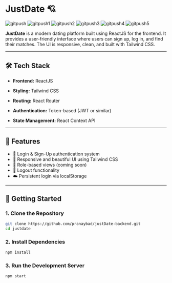 # JustDate 💘


![gitpush](https://github.com/user-attachments/assets/75ea3e7f-7b09-4824-9d1c-c1e158f02114)
![gitpush1](https://github.com/user-attachments/assets/43f5d401-a6ae-42a1-aa46-02cd896cc2da)
![gitpush2](https://github.com/user-attachments/assets/e6b68aae-b438-41a2-a650-5dffc2b99894)
![gitpush3](https://github.com/user-attachments/assets/ecec4358-291b-4aa3-8201-c106281d592d)
![gitpush4](https://github.com/user-attachments/assets/3b825431-7892-47f2-ae1c-00d2d84e45d8)
![gitpush5](https://github.com/user-attachments/assets/dbf7d93d-e524-4eff-aeed-07bc7fcd3025)

**JustDate** is a modern dating platform built using ReactJS for the frontend. It provides a user-friendly interface where users can sign up, log in, and find their matches. The UI is responsive, clean, and built with Tailwind CSS.

---

## 🛠️ Tech Stack

- **Frontend:** ReactJS


- **Styling:** Tailwind CSS
- **Routing:** React Router
- **Authentication:** Token-based (JWT or similar)
- **State Management:** React Context API

---

## 📸 Features

- 🔐 Login & Sign-Up authentication system
- 📱 Responsive and beautiful UI using Tailwind CSS
- 👥 Role-based views (coming soon)
- 🔄 Logout functionality
- ☁️ Persistent login via localStorage

---

## 🚀 Getting Started

### 1. Clone the Repository

```bash
git clone https://github.com/pranaybad/justDate-backend.git
cd justdate
```

### 2. Install Dependencies

```bash
npm install
```
### 3. Run the Development Server

```bash
npm start
```
